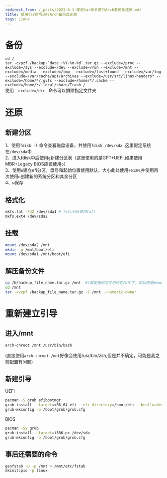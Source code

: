 ```yaml
---
redirect_from: /_posts/2023-6-1-使用tar命令进行Arch备份及还原.md/
title: 使用tar命令进行Arch备份及还原
tags: Linux
---
```


# 备份
`` cd / ``  
``tar -cvpzf /backup-`date +%Y-%m-%d`.tar.gz --exclude=/proc --exclude=/sys --exclude=/dev --exclude=/run --exclude=/mnt --exclude=/media --exclude=/tmp --exclude=/lost+found --exclude=/var/log --exclude=/var/cache/apt/archives --exclude=/usr/src/linux-headers* --exclude=/home/*/.gvfs --exclude=/home/*/.cache --exclude=/home/*/.local/share/Trash /``  
使用``--exclude=/dir `` 命令可以排除指定文件夹

# 还原

## 新建分区
1、使用``fdisk -l`` 命令查看磁盘设备，并使用``fdisk /dev/sda`` ,这里假定系统在``/dev/sda``中  
2、进入fdisk中后使用``g``新建分区表（这里使用的是GPT+UEFI,如果使用MBR+Legacy BIOS应该使用``o``）  
3、使用``n``建立efi分区，盘号和起始位置使用默认，大小此处使用``+512M``,并使用再次使用``n``创建新的系统分区和其余分区  
4、``w``保存  

## 格式化
```bash
mkfs.fat -F32 /dev/sda1 # (efi分区使用fat)  
mkfs.ext4 /dev/sda2
```

## 挂载
```bash
mount /dev/sda2 /mnt
mkdir -p /mnt/boot/efi
mount /dev/sda1 /mnt/boot/efi
```

## 解压备份文件
```bash
cp /U/backup_file_name.tar.gz /mnt  #(假定备份文件已经在/U中了，可以使用mount挂载u盘)  
cd /mnt
tar -xvzpf /backup_file_name.tar.gz -C /mnt --numeric-owner
```

# 重新建立引导
## 进入/mnt
```bash
arch-chroot /mnt /usr/bin/bash
```
(直接使用``arch-chroot /mnt``好像会使用/usr/bin/zsh,但是并不确定，可能是我之前配置有问题)  
## 新建引导
UEFI  
```bash
pacman -S grub efibootmgr
grub-install --target=x86_64-efi --efi-directory=/boot/efi --bootloader-id=Arch
grub-mkconfig -o /boot/grub/grub.cfg
```
BIOS  
```bash
pacman -Sy grub
grub-install --target=i386-pc /dev/sda
grub-mkconfig -o /boot/grub/grub.cfg  
```
## 事后还需要的命令
```bash
genfstab -U -p /mnt > /mnt/etc/fstab
mkinitcpio -p linux
```
